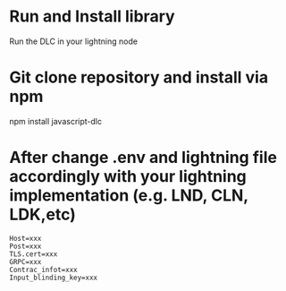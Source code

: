 # Run and Install library

Run the DLC in your lightning node

# Git clone repository and install via npm

npm install javascript-dlc


# After change .env and lightning file accordingly with your lightning implementation (e.g. LND, CLN, LDK,etc)
```
Host=xxx
Post=xxx
TLS.cert=xxx
GRPC=xxx
Contrac_infot=xxx
Input_blinding_key=xxx
